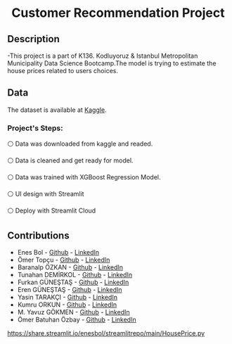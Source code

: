 <h1 align="center">Customer Recommendation Project</h1>



## Description
-This project is a part of K136. Kodluyoruz & Istanbul Metropolitan Municipality Data Science Bootcamp.The model is trying to estimate the house prices related to users choices.

## Data
The dataset is available at [Kaggle](https://www.kaggle.com/c/house-prices-advanced-regression-techniques).

<h3 align="left">Project's Steps:</h3>
  
⚪️ Data was downloaded from kaggle and readed.
  
⚪️ Data is cleaned and get ready for model.

⚪️ Data was trained with XGBoost Regression Model.
 
⚪️ UI design with Streamlit
  
⚪️ Deploy with Streamlit Cloud
  

## Contributions
* Enes Bol - [Github](https://github.com/enesbol) - [LinkedIn](https://www.linkedin.com/in/enesbol/)
* Ömer Topçu - [Github](https://github.com/dromertopcu) - [LinkedIn](https://www.linkedin.com/in/drot/)
* Baranalp ÖZKAN - [Github](https://github.com/baranalpozkan) - [LinkedIn](https://www.linkedin.com/in/baranalpozkan)
* Tunahan DEMİRKOL - [Github](https://github.com/TunahanDemirkol) - [LinkedIn](https://www.linkedin.com/in/tunahandemirkol/)
* Furkan GÜNEŞTAŞ - [Github](https://github.com/fgunestas) - [LinkedIn](https://www.linkedin.com/in/fgunestas/)
* Eren GÜNEŞTAŞ - [Github](https://github.com/shuharii) - [LinkedIn](https://www.linkedin.com/in/erengunestas/)
* Yasin TARAKÇI - [Github](https://github.com/ysntrkc) - [LinkedIn](https://www.linkedin.com/in/yasintarakci)
* Kumru ORKUN - [Github](https://github.com/kumruo) - [LinkedIn](https://www.linkedin.com/in/kumru-orkun-30848b198/)
* M. Yavuz GÖKMEN - [Github](https://github.com/AbyssWatcher-17) - [LinkedIn](https://www.linkedin.com/in/myavuzgokmen)
* Ömer Batuhan Özbay - [Github](https://github.com/kakan18) - [LinkedIn](https://www.linkedin.com/in/omerbatuhanozbay)


https://share.streamlit.io/enesbol/streamlitrepo/main/HousePrice.py
